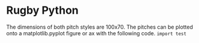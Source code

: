# Rugby Python

The dimensions of both pitch styles are 100x70. The pitches can be plotted onto a matplotlib.pyplot figure or ax with the following code. 
```import test ```
